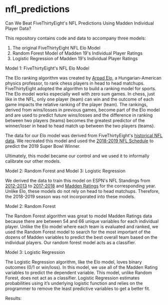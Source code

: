 # nfl_predictions
Can We Beat FiveThirtyEight's NFL Predictions Using Madden Individual Player Data?

This repository contains code and data to accompany three models: 
  1. The original FiveThirtyEight NFL Elo Model
  2. Random Forest Model of Madden 19's Individual Player Ratings 
  3. Logistic Regression of Madden 19's Individual Player Ratings
  
Model 1: FiveThirtyEight's NFL Elo Model

The Elo ranking algorithm was created by [Arpad Elo](https://en.wikipedia.org/wiki/Arpad_Elo), a Hungarian-American physics professor, to rank chess players in head to head matchups. FiveThirtyEight adopted the algorithm to build a ranking model for sports. The Elo model works especially well with zero sum games. In chess, just like in the NFL, only one player (team) can win and the outcome of each game impacts the relative ranking of the player (team). The rankings, derived from wins/losses in previous games, become part of the Elo model and are used to predict future wins/losses and the difference in ranking between two players (teams) becomes the greatest predictor of the winner/loser in head to head match up between the two players (teams). 
  
The data for our Elo model was derived from FiveThirtyEight's [historical NFL data](https://github.com/fivethirtyeight/nfl-elo-game/tree/master/data). We recreated this model and used the [2018-2019 NFL Schedule](https://www.pro-football-reference.com/years/2018/games.htm) to predict the 2019 Super Bowl Winner. 

Ultimately, this model became our control and we used it to informally calibrate our other models.


Model 2: Random Forest  and  Model 3: Logistic Regression 

We derived the data to train this model on ESPN's NFL Standings from [2012-2013](http://www.espn.com/nfl/standings/_/season/2013) to [2017-2018](http://www.espn.com/nfl/standings/_/season/2018) and [Madden Ratings](https://maddenratings.weebly.com/madden-nfl-19.html) for the corresponding year. Unlike Elo, these models do not rely on head to head matchups. Therefore, the 2018-2019 season was not incorporated into these models. 

Model 2: Random Forest

The Random Forest algorithm was great to model Madden Ratings data because there are between 54 and 66 unique variables for each individual player. Unlike the Elo model where each team is evaluated and ranked, we used the Random Forest model to search for the most important of the dozens of Madden variables to predict the best overall team based on the individual players. Our random forest model acts as a classifier. 


Model 3: Logistic Regression 

The Logistic Regression algorithm, like the Elo model, loves binary outcomes (0/1 or win/loss). In this model, we use all of the Madden Rating variables to predict the dependent variable. This model, unlike Random Forest, does not act as a classifier. Logistic Regression estimates probabilities using it’s underlying logistic function and relies on the programmer to remove the least predictive variables to get a better fit. 


Results:





  
  
  
